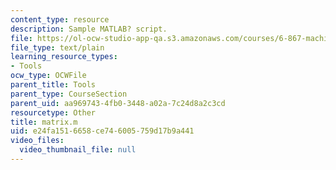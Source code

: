 ```yaml
---
content_type: resource
description: Sample MATLAB? script.
file: https://ol-ocw-studio-app-qa.s3.amazonaws.com/courses/6-867-machine-learning-fall-2006/e24fa1516658ce746005759d17b9a441_matrix.m
file_type: text/plain
learning_resource_types:
- Tools
ocw_type: OCWFile
parent_title: Tools
parent_type: CourseSection
parent_uid: aa969743-4fb0-3448-a02a-7c24d8a2c3cd
resourcetype: Other
title: matrix.m
uid: e24fa151-6658-ce74-6005-759d17b9a441
video_files:
  video_thumbnail_file: null
---
```


